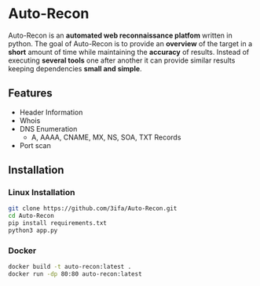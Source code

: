 # Auto-Recon
Auto-Recon is an **automated web reconnaissance platfom**  written in python. The goal of Auto-Recon is to provide an **overview** of the target in a **short** amount of time while maintaining the **accuracy** of results. Instead of executing **several tools** one after another it can provide similar results keeping dependencies **small and simple**.
## Features
* Header Information 
* Whois
* DNS Enumeration
    * A, AAAA, CNAME, MX, NS, SOA, TXT Records
* Port scan 
## Installation
### Linux Installation
```bash
git clone https://github.com/3ifa/Auto-Recon.git
cd Auto-Recon
pip install requirements.txt
python3 app.py
```
### Docker 
```bash
docker build -t auto-recon:latest .
docker run -dp 80:80 auto-recon:latest
```